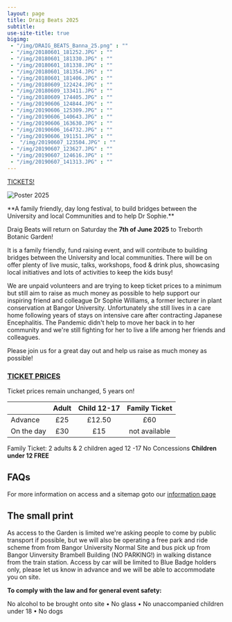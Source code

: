 ```yaml
---
layout: page
title: Draig Beats 2025
subtitle: 
use-site-title: true
bigimg:
 - "/img/DRAIG_BEATS_Banna_25.png" : ""
 - "/img/20180601_181252.JPG" : ""
 - "/img/20180601_181330.JPG" : ""
 - "/img/20180601_181338.JPG" : ""
 - "/img/20180601_181354.JPG" : ""
 - "/img/20180601_181406.JPG" : ""
 - "/img/20180609_122424.JPG" : ""
 - "/img/20180609_133411.JPG" : ""
 - "/img/20180609_174405.JPG" : ""
 - "/img/20190606_124844.JPG" : ""
 - "/img/20190606_125309.JPG" : ""
 - "/img/20190606_140643.JPG" : ""
 - "/img/20190606_163630.JPG" : ""
 - "/img/20190606_164732.JPG" : ""
 - "/img/20190606_191151.JPG" : ""
 -  "/img/20190607_123504.JPG" : ""
 - "/img/20190607_123627.JPG" : ""
 - "/img/20190607_124616.JPG" : ""
 - "/img/20190607_141313.JPG" : ""
---
```


[TICKETS!](https://ticketpass.org/event/EADYOA/draig-beats-festival-2025)


![Poster 2025](img/DRAIG_BEATS_A3_25_v2.jpg)

<p>
**A family friendly, day long festival, to build bridges between the University and local Communities and to help Dr Sophie.**
</p>




Draig Beats will return on Saturday the **7th of June 2025** to Treborth Botanic Garden!

It is a family friendly, fund raising event, and will contribute to building bridges between the University and local communities. There will be on offer plenty of live music, talks, workshops, food & drink plus, showcasing local initiatives and lots of activities to keep the kids busy!

We are unpaid volunteers and are trying to keep ticket prices to a minimum but still aim to raise as much money as possible to help support our inspiring friend and colleague Dr Sophie Williams, a former lecturer in plant conservation at Bangor University. Unfortunately she still lives in a care home following years of stays on intensive care after contracting Japanese Encephalitis. The Pandemic didn't help to move her back in to her community and we're still fighting for her to live a life among her friends and colleagues.

Please join us for a great day out and help us raise as much money as possible!


### [TICKET PRICES](https://ticketpass.org/event/EADYOA/draig-beats-festival-2025)

Ticket prices remain unchanged, 5 years on!

|           | **Adult**        | **Child 12-17** | **Family Ticket**|
|-----------|:----------------:|:---------------:|:----------------:|
|Advance    | £25              | £12.50          | £60              |
|On the day | £30              | £15             | not available    |

Family Ticket: 2 adults & 2 children aged 12 -17
No Concessions
**Children under 12 FREE**
 
## FAQs
For more information on access and a sitemap goto our [information page](/infos)

## The small print

As access to the Garden is limited we're asking people to come by public transport if possible, but we will also be operating a free park and ride scheme from from Bangor University Normal Site and bus pick up from Bangor Uinversity Brambell Building (NO PARKING!) in walking distance from the train station. Access by car will be limited to Blue Badge holders only, please let us know in advance and we will be able to accommodate you on site.

**To comply with the law and for general event safety:**

No alcohol to be brought onto site • No glass • No unaccompanied children under 18 • No dogs
